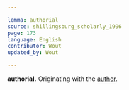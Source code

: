 ```yaml
---

lemma: authorial
source: shillingsburg_scholarly_1996
page: 173
language: English
contributor: Wout
updated_by: Wout

---
```


**authorial.** Originating with the [author](author.html).
